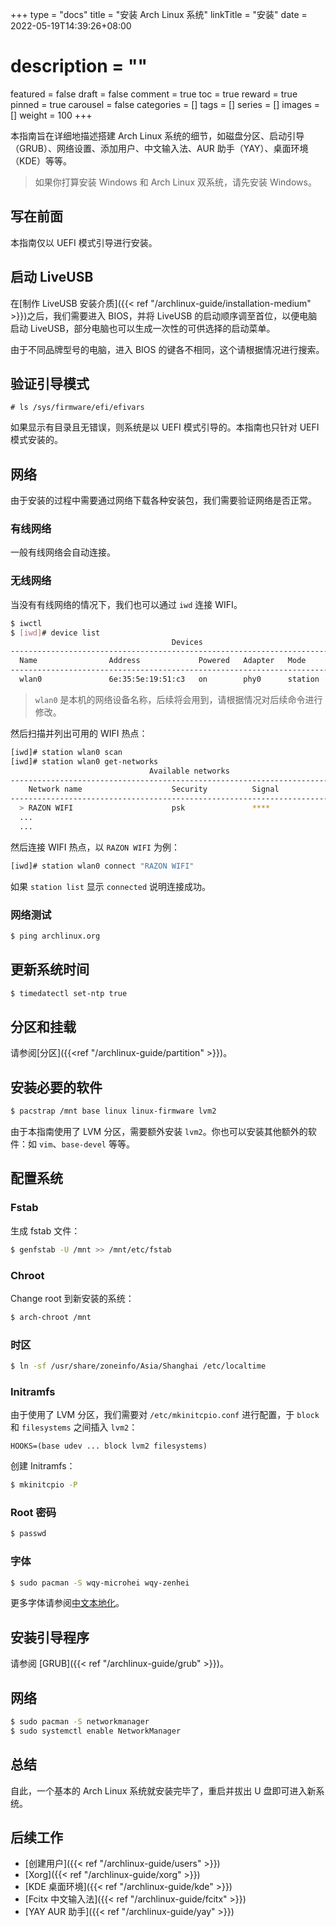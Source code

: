+++
type = "docs"
title = "安装 Arch Linux 系统"
linkTitle = "安装"
date = 2022-05-19T14:39:26+08:00
# description = ""
featured = false
draft = false
comment = true
toc = true
reward = true
pinned = true
carousel = false
categories = []
tags = []
series = []
images = []
weight = 100
+++

本指南旨在详细地描述搭建 Arch Linux 系统的细节，如磁盘分区、启动引导（GRUB）、网络设置、添加用户、中文输入法、AUR 助手（YAY）、桌面环境（KDE）等等。

<!--more-->

> 如果你打算安装 Windows 和 Arch Linux 双系统，请先安装 Windows。

## 写在前面

本指南仅以 UEFI 模式引导进行安装。

## 启动 LiveUSB 

在[制作 LiveUSB 安装介质]({{< ref "/archlinux-guide/installation-medium" >}})之后，我们需要进入 BIOS，并将 LiveUSB 的启动顺序调至首位，以便电脑启动 LiveUSB，部分电脑也可以生成一次性的可供选择的启动菜单。

由于不同品牌型号的电脑，进入 BIOS 的键各不相同，这个请根据情况进行搜索。

## 验证引导模式

```
# ls /sys/firmware/efi/efivars
```

如果显示有目录且无错误，则系统是以 UEFI 模式引导的。本指南也只针对 UEFI 模式安装的。

## 网络

由于安装的过程中需要通过网络下载各种安装包，我们需要验证网络是否正常。

### 有线网络

一般有线网络会自动连接。

### 无线网络

当没有有线网络的情况下，我们也可以通过 `iwd` 连接 WIFI。

```bash
$ iwctl
$ [iwd]# device list
                                    Devices                                    
--------------------------------------------------------------------------------
  Name                Address             Powered   Adapter   Mode      
--------------------------------------------------------------------------------
  wlan0               6e:35:5e:19:51:c3   on        phy0      station
```

> `wlan0` 是本机的网络设备名称，后续将会用到，请根据情况对后续命令进行修改。

然后扫描并列出可用的 WIFI 热点：

```bash
[iwd]# station wlan0 scan
[iwd]# station wlan0 get-networks
                               Available networks                             
--------------------------------------------------------------------------------
    Network name                    Security          Signal
--------------------------------------------------------------------------------
  > RAZON WIFI                      psk               ****  
  ...
  ...
```

然后连接 WIFI 热点，以 `RAZON WIFI` 为例：

```bash
[iwd]# station wlan0 connect "RAZON WIFI"
```

如果 `station list` 显示 `connected` 说明连接成功。

### 网络测试

```bash
$ ping archlinux.org
```

## 更新系统时间

```bash
$ timedatectl set-ntp true
```

## 分区和挂载

请参阅[分区]({{<ref "/archlinux-guide/partition" >}})。

## 安装必要的软件

```bash
$ pacstrap /mnt base linux linux-firmware lvm2
```

由于本指南使用了 LVM 分区，需要额外安装 `lvm2`。你也可以安装其他额外的软件：如 `vim`、`base-devel` 等等。

## 配置系统

### Fstab

生成 fstab 文件：

```bash
$ genfstab -U /mnt >> /mnt/etc/fstab
```

### Chroot

Change root 到新安装的系统：

```bash
$ arch-chroot /mnt
```

### 时区

```bash
$ ln -sf /usr/share/zoneinfo/Asia/Shanghai /etc/localtime
```

### Initramfs

由于使用了 LVM 分区，我们需要对 `/etc/mkinitcpio.conf` 进行配置，于 `block` 和 `filesystems` 之间插入 `lvm2`：

```
HOOKS=(base udev ... block lvm2 filesystems)
```

创建 Initramfs：

```bash
$ mkinitcpio -P
```

### Root 密码

```bash
$ passwd
```

### 字体

```bash
$ sudo pacman -S wqy-microhei wqy-zenhei
```

更多字体请参阅[中文本地化](https://wiki.archlinux.org/title/Localization/Chinese#Fonts)。

## 安装引导程序

请参阅 [GRUB]({{< ref "/archlinux-guide/grub" >}})。

## 网络

```bash
$ sudo pacman -S networkmanager
$ sudo systemctl enable NetworkManager
```

## 总结

自此，一个基本的 Arch Linux 系统就安装完毕了，重启并拔出 U 盘即可进入新系统。

## 后续工作

- [创建用户]({{< ref "/archlinux-guide/users" >}})
- [Xorg]({{< ref "/archlinux-guide/xorg" >}})
- [KDE 桌面环境]({{< ref "/archlinux-guide/kde" >}})
- [Fcitx 中文输入法]({{< ref "/archlinux-guide/fcitx" >}})
- [YAY AUR 助手]({{< ref "/archlinux-guide/yay" >}})

